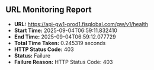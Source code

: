 ## URL Monitoring Report

- **URL:** https://api-gw1-prod1.fisglobal.com/gw/v1/health
- **Start Time:** 2025-09-04T06:59:11.832410
- **End Time:** 2025-09-04T06:59:12.077729
- **Total Time Taken:** 0.245319 seconds
- **HTTP Status Code:** 403
- **Status:** Failure
- **Failure Reason:** HTTP Status Code: 403
